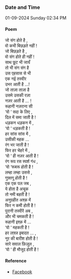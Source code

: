 ### Date and Time

01-09-2024 Sunday 02:34 PM

#### Poem

जो संग होते है ,  <br />
वो कभी बिछड़ते नहीं !  <br />
जो बिछड़ते है ,  <br />
वो संग होते ही नहीं !  <br />
साथ छूट भी जायँ  <br />
तो भी संग संग है  <br />
उस एहसास से भी  <br />
एक नई तस्वीर  <br />
उभर आती है …!  <br />
जो ताज़ा ताज़ा है  <br />
उसमे उसकी रज़ा  <br />
नज़र आती है … !  <br />
रूहानी नज़राना सी  <br />
‘वो ‘ सदा के लिए ,  <br />
दिल में समा जाती है !  <br />
धड़कन धड़कन में ,  <br />
‘वो ‘ धड़कती है !  <br />
हर सांस सांस में ,  <br />
उसीकी महक …  <br />
रंग भर जाती है !  <br />
फिर हर चेहरे में ,  <br />
‘वो ‘ ही नज़र आती है !  <br />
रंग रूप रस स्पर्श गंध ,  <br />
‘वो ‘रूबरू होती है !  <br />
लम्हा लम्हा उससे ,  <br />
गुफ़्तगू होती है ! <br />
एक एक पल जब ,  <br />
ये होता है अचूक  <br />
तो नमी बहती है !  <br />
अनुग्रहीत अश्क़ में  <br />
फिर न कमी होती है !  <br />
पुरानी तस्वीरें अब ,  <br />
और भी चमकती है !  <br />
रूहानी इश्क़ में …  <br />
‘वो ‘ महकती है !  <br />
हर लफ़्ज़ इबादत … ,  <br />
नूर की बारीश होती है !  <br />
सारे सवाल फ़िज़ूल ,  <br />
‘वो ‘ ही मौजूद होती है !

#### Reference

* [Facebook](https://www.facebook.com/share/v/KCBWewUYzNWgHscW/)
